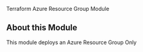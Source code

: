 Terraform Azure Resource Group Module

## About this Module

This module deploys an Azure Resource Group Only